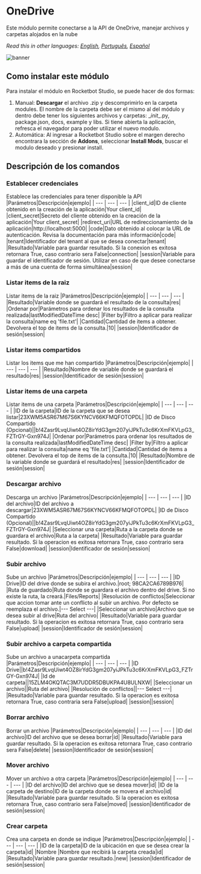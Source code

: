 



# OneDrive
  
Este módulo permite conectarse a la API de OneDrive, manejar archivos y carpetas alojados en la nube  

*Read this in other languages: [English](Manual_OneDrive.md), [Português](Manual_OneDrive.pr.md), [Español](Manual_OneDrive.es.md)*
  
![banner](imgs/Banner_OneDrive.png)
## Como instalar este módulo
  
Para instalar el módulo en Rocketbot Studio, se puede hacer de dos formas:
1. Manual: __Descargar__ el archivo .zip y descomprimirlo en la carpeta modules. El nombre de la carpeta debe ser el mismo al del módulo y dentro debe tener los siguientes archivos y carpetas: \__init__.py, package.json, docs, example y libs. Si tiene abierta la aplicación, refresca el navegador para poder utilizar el nuevo modulo.
2. Automática: Al ingresar a Rocketbot Studio sobre el margen derecho encontrara la sección de **Addons**, seleccionar **Install Mods**, buscar el modulo deseado y presionar install.  


## Descripción de los comandos

### Establecer credenciales
  
Establece las credenciales para tener disponible la API
|Parámetros|Descripción|ejemplo|
| --- | --- | --- |
|client_id|ID de cliente obtenido en la creación de la aplicación|Your client_id|
|client_secret|Secreto del cliente obtenido en la creación de la aplicación|Your client_secret|
|redirect_uri|URL de redireccionamiento de la aplicación|http://localhost:5000|
|code|Dato obtenido al colocar la URL de autenticación. Revisa la documentación para más información|code|
|tenant|Identificador del tenant al que se desea conectar|tenant|
|Resultado|Variable para guardar resultado. Si la conexion es exitosa retornara True, caso contrario sera False|connection|
|session|Variable para guardar el identificador de sesión. Utilizar en caso de que desee conectarse a más de una cuenta de forma simultánea|session|

### Listar items de la raiz
  
Listar items de la raiz
|Parámetros|Descripción|ejemplo|
| --- | --- | --- |
|Resultado|Variable donde se guardará el resultado de la consulta|res|
|Ordenar por|Parámetros para ordenar los resultados de la consulta realizada|lastModifiedDateTime desc|
|Filter by|Filtro a aplicar para realizar la consulta|name eq 'file.txt'|
|Cantidad|Cantidad de items a obtener. Devolvera el top de items de la consulta.|10|
|session|Identificador de sesión|session|

### Listar items compartidos
  
Listar los items que me han compartido
|Parámetros|Descripción|ejemplo|
| --- | --- | --- |
|Resultado|Nombre de variable donde se guardará el resultado|res|
|session|Identificador de sesión|session|

### Listar items de una carpeta
  
Listar items de una carpeta
|Parámetros|Descripción|ejemplo|
| --- | --- | --- |
|ID de la carpeta|ID de la carpeta que se desea listar|23XWM5ASR67M67S6KYNCV66KFMQFOTOPDL|
|ID de Disco Compartido (Opcional)||b!4Zasr9LvqUiwt4OZ8irYdG3gm207yiJPkTu3c6KrXmFKVLpG3_FZTrGY-Gxn974J|
|Ordenar por|Parámetros para ordenar los resultados de la consulta realizada|lastModifiedDateTime desc|
|Filter by|Filtro a aplicar para realizar la consulta|name eq 'file.txt'|
|Cantidad|Cantidad de items a obtener. Devolvera el top de items de la consulta.|10|
|Resultado|Nombre de la variable donde se guardará el resultado|res|
|session|Identificador de sesión|session|

### Descargar archivo
  
Descarga un archivo
|Parámetros|Descripción|ejemplo|
| --- | --- | --- |
|ID del archivo|ID del archivo a descargar|23XWM5ASR67M67S6KYNCV66KFMQFOTOPDL|
|ID de Disco Compartido (Opcional)||b!4Zasr9LvqUiwt4OZ8irYdG3gm207yiJPkTu3c6KrXmFKVLpG3_FZTrGY-Gxn974J|
|Seleccionar una carpeta|Ruta a la carpeta donde se guardara el archivo|Ruta a la carpeta|
|Resultado|Variable para guardar resultado. Si la operacion es exitosa retornara True, caso contrario sera False|download|
|session|Identificador de sesión|session|

### Subir archivo
  
Sube un archivo
|Parámetros|Descripción|ejemplo|
| --- | --- | --- |
|ID Drive|ID del drive donde se subira el archivo.|root; 98CA2CA6789B976|
|Ruta de guardado|Ruta donde se guardara el archivo dentro del drive. Si no existe la ruta, la creará.|Files/Reports|
|Resolución de conflictos|Seleccionar que accion tomar ante un conflicto al subir un archivo. Por defecto se reemplaza el archivo.|--- Select ---|
|Seleccionar un archivo|Archivo que se desea subir al drive|Ruta del archivo|
|Resultado|Variable para guardar resultado. Si la operacion es exitosa retornara True, caso contrario sera False|upload|
|session|Identificador de sesión|session|

### Subir archivo a carpeta compartida
  
Sube un archivo a unacarpeta compartida
|Parámetros|Descripción|ejemplo|
| --- | --- | --- |
|ID Drive||b!4Zasr9LvqUiwt4OZ8irYdG3gm207yiJPkTu3c6KrXmFKVLpG3_FZTrGY-Gxn974J|
|Id de carpeta||15ZLM4OKQTAC3M7UDDR5DBUKPA4U8ULNXW|
|Seleccionar un archivo||Ruta del archivo|
|Resolución de conflictos||--- Select ---|
|Resultado|Variable para guardar resultado. Si la operacion es exitosa retornara True, caso contraria sera False|upload|
|session||session|

### Borrar archivo
  
Borrar un archivo
|Parámetros|Descripción|ejemplo|
| --- | --- | --- |
|ID del archivo|ID del archivo que se desea borrar|id|
|Resultado|Variable para guardar resultado. Si la operacion es exitosa retornara True, caso contrario sera False|delete|
|session|Identificador de sesión|session|

### Mover archivo
  
Mover un archivo a otra carpeta
|Parámetros|Descripción|ejemplo|
| --- | --- | --- |
|ID del archivo|ID del archivo que se desea mover|id|
|ID de la carpeta de destino|ID de la carpeta donde se movera el archivo|id|
|Resultado|Variable para guardar resultado. Si la operacion es exitosa retornara True, caso contrario sera False|moved|
|session|Identificador de sesión|session|

### Crear carpeta
  
Crea una carpeta en donde se indique
|Parámetros|Descripción|ejemplo|
| --- | --- | --- |
|ID de la carpeta|ID de la ubicación en que se desea crear la carpeta|id|
|Nombre |Nombre que recibirá la carpeta creada|id|
|Resultado|Variable para guardar resultado.|new|
|session|Identificador de sesión|session|
